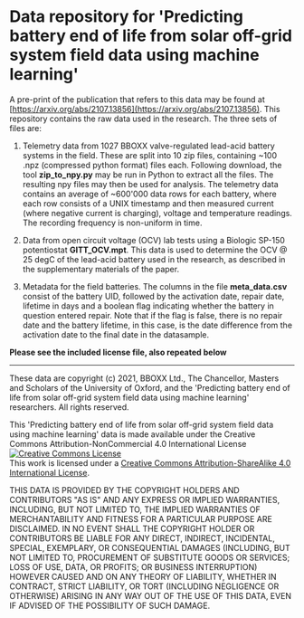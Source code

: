 # Data repository for 'Predicting battery end of life from solar off-grid system field data using machine learning'

A pre-print of the publication that refers to this data may be found at [https://arxiv.org/abs/2107.13856](https://arxiv.org/abs/2107.13856). This repository contains the raw data used in the research. The three sets of files are:

1. Telemetry data from 1027 BBOXX valve-regulated lead-acid battery systems in the field. These are split into 10 zip files, containing ~100 .npz (compressed python format) files each. Following download, the tool **zip_to_npy.py** may be run in Python to extract all the files. The resulting npy files may then be used for analysis. The telemetry data contains an average of ~600'000 data rows for each battery, where each row consists of a UNIX timestamp and then measured current (where negative current is charging), voltage and temperature readings. The recording frequency is non-uniform in time.

2. Data from open circuit voltage (OCV) lab tests using a Biologic SP-150 potentiostat **GITT_OCV.mpt**. This data is used to determine the OCV @ 25 degC of the lead-acid battery used in the research, as described in the supplementary materials of the paper.

3. Metadata for the field batteries. The columns in the file **meta_data.csv** consist of the battery UID, followed by the activation date, repair date, lifetime in days and a boolean flag indicating whether the battery in question entered repair. Note that if the flag is false, there is no repair date and the battery lifetime, in this case, is the date difference from the activation date to the final date in the datasample.

**Please see the included license file, also repeated below**

******************************************************************************************
These data are copyright (c) 2021, BBOXX Ltd., The Chancellor, Masters and Scholars of the University of Oxford, and the 'Predicting battery end of life from solar off-grid system field data using machine learning' researchers. All rights reserved.

This 'Predicting battery end of life from solar off-grid system field data using machine learning' data is made available under the Creative Commons Attribution-NonCommercial 4.0
International License <a rel="license" href="http://creativecommons.org/licenses/by-sa/4.0/"><img alt="Creative Commons License" style="border-width:0" src="https://i.creativecommons.org/l/by-sa/4.0/88x31.png" /></a><br />This work is licensed under a <a rel="license" href="http://creativecommons.org/licenses/by-sa/4.0/">Creative Commons Attribution-ShareAlike 4.0 International License</a>.


THIS DATA IS PROVIDED BY THE COPYRIGHT HOLDERS AND CONTRIBUTORS "AS IS"
AND ANY EXPRESS OR IMPLIED WARRANTIES, INCLUDING, BUT NOT LIMITED TO, THE
IMPLIED WARRANTIES OF MERCHANTABILITY AND FITNESS FOR A PARTICULAR PURPOSE ARE
DISCLAIMED. IN NO EVENT SHALL THE COPYRIGHT HOLDER OR CONTRIBUTORS BE LIABLE
FOR ANY DIRECT, INDIRECT, INCIDENTAL, SPECIAL, EXEMPLARY, OR CONSEQUENTIAL
DAMAGES (INCLUDING, BUT NOT LIMITED TO, PROCUREMENT OF SUBSTITUTE GOODS OR
SERVICES; LOSS OF USE, DATA, OR PROFITS; OR BUSINESS INTERRUPTION) HOWEVER
CAUSED AND ON ANY THEORY OF LIABILITY, WHETHER IN CONTRACT, STRICT LIABILITY,
OR TORT (INCLUDING NEGLIGENCE OR OTHERWISE) ARISING IN ANY WAY OUT OF THE USE
OF THIS DATA, EVEN IF ADVISED OF THE POSSIBILITY OF SUCH DAMAGE.
